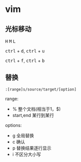 # vim

## 光标移动
<kbd>H</kbd>
<kbd>M</kbd>
<kbd>L</kbd>

<kbd>ctrl</kbd> + <kbd>d</kbd>,
<kbd>ctrl</kbd> + <kbd>u</kbd>

<kbd>ctrl</kbd> + <kbd>f</kbd>,
<kbd>ctrl</kbd> + <kbd>b</kbd>

## 替换
`:[range]s/source/target/[option]`

range:
* % 整个文档(相当于1，$)
* start,end 某行到某行

options:
* g 全局替换
* c 确认
* p 替换结果逐行显示
* i 不区分大小写